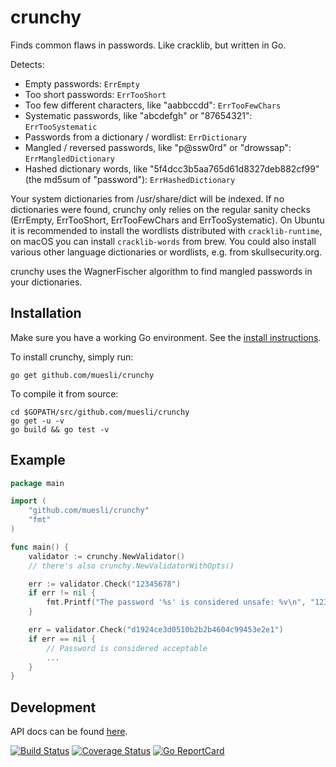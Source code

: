 crunchy
=======

Finds common flaws in passwords. Like cracklib, but written in Go.

Detects:
 - Empty passwords: `ErrEmpty`
 - Too short passwords: `ErrTooShort`
 - Too few different characters, like "aabbccdd": `ErrTooFewChars`
 - Systematic passwords, like "abcdefgh" or "87654321": `ErrTooSystematic`
 - Passwords from a dictionary / wordlist: `ErrDictionary`
 - Mangled / reversed passwords, like "p@ssw0rd" or "drowssap": `ErrMangledDictionary`
 - Hashed dictionary words, like "5f4dcc3b5aa765d61d8327deb882cf99" (the md5sum of "password"): `ErrHashedDictionary`

Your system dictionaries from /usr/share/dict will be indexed. If no dictionaries were found, crunchy only relies on the
regular sanity checks (ErrEmpty, ErrTooShort, ErrTooFewChars and ErrTooSystematic). On Ubuntu it is recommended to install
the wordlists distributed with `cracklib-runtime`, on macOS you can install `cracklib-words` from brew. You could also
install various other language dictionaries or wordlists, e.g. from skullsecurity.org.

crunchy uses the WagnerFischer algorithm to find mangled passwords in your dictionaries.

## Installation

Make sure you have a working Go environment. See the [install instructions](http://golang.org/doc/install.html).

To install crunchy, simply run:

    go get github.com/muesli/crunchy

To compile it from source:

    cd $GOPATH/src/github.com/muesli/crunchy
    go get -u -v
    go build && go test -v

## Example
```go
package main

import (
	"github.com/muesli/crunchy"
	"fmt"
)

func main() {
    validator := crunchy.NewValidator()
    // there's also crunchy.NewValidatorWithOpts()

    err := validator.Check("12345678")
    if err != nil {
        fmt.Printf("The password '%s' is considered unsafe: %v\n", "12345678", err)
    }

    err = validator.Check("d1924ce3d0510b2b2b4604c99453e2e1")
    if err == nil {
        // Password is considered acceptable
        ...
    }
}
```

## Development

API docs can be found [here](http://godoc.org/github.com/muesli/crunchy).

[![Build Status](https://secure.travis-ci.org/muesli/crunchy.png)](http://travis-ci.org/muesli/crunchy)
[![Coverage Status](https://coveralls.io/repos/github/muesli/crunchy/badge.svg?branch=master)](https://coveralls.io/github/muesli/crunchy?branch=master)
[![Go ReportCard](http://goreportcard.com/badge/muesli/crunchy)](http://goreportcard.com/report/muesli/crunchy)
